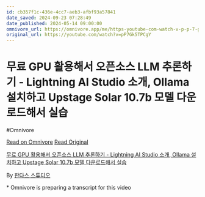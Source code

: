 ```yaml
---
id: cb357f1c-436e-4cc7-aeb3-afbf93a57841
date_saved: 2024-09-23 07:28:49
date_published: 2024-05-14 09:00:00
omnivore_url: https://omnivore.app/me/https-youtube-com-watch-v-p-p-7-gk-5-tp-cg-y-191f2ae1b29
original_url: https://youtube.com/watch?v=pP7Gk5TPCgY
---
```


# 무료 GPU 활용해서 오픈소스 LLM 추론하기 - Lightning AI Studio 소개, Ollama 설치하고 Upstage Solar 10.7b 모델 다운로드해서 실습
#Omnivore
 
[Read on Omnivore](https://omnivore.app/me/https-youtube-com-watch-v-p-p-7-gk-5-tp-cg-y-191f2ae1b29)
[Read Original](https://youtube.com/watch?v=pP7Gk5TPCgY)
 
[무료 GPU 활용해서 오픈소스 LLM 추론하기 - Lightning AI Studio 소개, Ollama 설치하고 Upstage Solar 10.7b 모델 다운로드해서 실습](https://youtube.com/watch?v=pP7Gk5TPCgY)

By [판다스 스튜디오](https://www.youtube.com/@pandas-data-studio)

\* Omnivore is preparing a transcript for this video